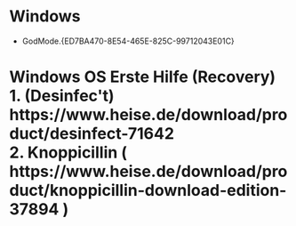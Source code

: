 # Windows
* GodMode.{ED7BA470-8E54-465E-825C-99712043E01C}
<h1> Windows OS Erste Hilfe (Recovery) </h> <br> 
1. (Desinfec't)
https://www.heise.de/download/product/desinfect-71642 <br>
2. Knoppicillin  ( https://www.heise.de/download/product/knoppicillin-download-edition-37894 ) 
